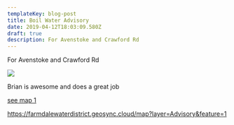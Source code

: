 ```yaml
---
templateKey: blog-post
title: Boil Water Advisory
date: 2019-04-12T18:03:09.580Z
draft: true
description: For Avenstoke and Crawford Rd
---
```

For Avenstoke and Crawford Rd

![](/img/boil-water-advisory.jpg)

Brian is awesome and does a great job

[see map 1](/map/?layer=Advisory&feature=1)

https://farmdalewaterdistrict.geosync.cloud/map?layer=Advisory&feature=1
